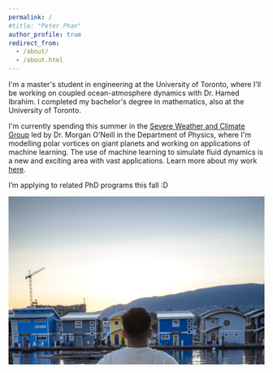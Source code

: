 ```yaml
---
permalink: /
#title: "Peter Phan"
author_profile: true
redirect_from:
  - /about/
  - /about.html
---
```


I'm a master's student in engineering at the University of Toronto, where I'll be working on coupled ocean-atmosphere dynamics with Dr. Hamed Ibrahim. I completed my bachelor's degree in mathematics, also at the University of Toronto.

I'm currently spending this summer in the [Severe Weather and Climate Group](https://storms.physics.utoronto.ca) led by Dr. Morgan O’Neill in the Department of Physics, where I'm modelling polar vortices on giant planets and working on applications of machine learning. The use of machine learning to simulate fluid dynamics is a new and exciting area with vast applications. Learn more about my work [here](https://pnphan.github.io/work/).

I’m applying to related PhD programs this fall :D

![bc](images/bc.jpg)
